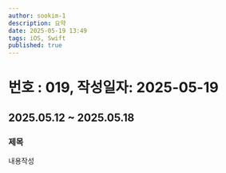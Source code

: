 ```yaml
---
author: sookim-1
description: 요약
date: 2025-05-19 13:49
tags: iOS, Swift
published: true
---
```

# 번호 : 019, 작성일자: 2025-05-19
## 2025.05.12 ~ 2025.05.18
### 제목
내용작성
